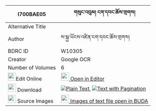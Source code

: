 |I700BAE05|གསུང་འབུམ། ངག་དབང་ཆོས་གྲགས། 
| --- | --- 
|Alternative Title |
|Author| ས་སྐྱ་ཡོངས་འཛིན་ངག་དབང་ཆོས་གྲགས།
|BDRC ID | W10305
|Creator | Google OCR
|Number of Volumes| 6
|<img width="25" src="https://img.icons8.com/color/25/000000/edit-property.png">Edit Online| [<img width="25" src="https://avatars.githubusercontent.com/u/45091458?s=200&v=4"> Open in Editor](http://editor.openpecha.org/I700BAE05)
|<img width="25" src="https://img.icons8.com/fluent/48/000000/download-2.png"/>  Download | [![](https://img.icons8.com/color/20/000000/txt.png)Plain Text](https://github.com/Openpecha/I700BAE05/releases/download/v2/sungbum_ngawang_chodrak_plain_I700BAE05.zip), [![](https://img.icons8.com/color/20/000000/txt.png)Text with Pagination](https://github.com/Openpecha/I700BAE05/releases/download/v2/sungbum_ngawang_chodrak_pages_I700BAE05.zip)
|<img width="25" src="https://img.icons8.com/plasticine/100/000000/pictures-folder.png"/>  Source Images | [<img width="25" src="https://library.bdrc.io/icons/BUDA-small.svg"> Images of text file open in BUDA](https://library.bdrc.io/show/bdr:W10305)